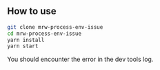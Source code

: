 ## How to use

```bash
git clone mrw-process-env-issue
cd mrw-process-env-issue
yarn install
yarn start
```

You should encounter the error in the dev tools log.
